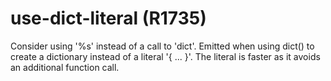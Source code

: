 # use-dict-literal (R1735)

Consider using '%s' instead of a call to 'dict'. Emitted when using
dict() to create a dictionary instead of a literal '{ ... }'. The
literal is faster as it avoids an additional function call.
